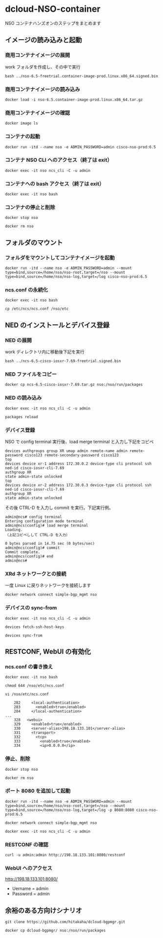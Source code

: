 # dcloud-NSO-container
NSO コンテナハンズオンのステップをまとめます

## イメージの読み込みと起動
### 商用コンテナイメージの展開
work フォルダを作成し、その中で実行
```
bash ../nso-6.5-freetrial.container-image-prod.linux.x86_64.signed.bin
```


### 商用コンテナイメージの読み込み
```
docker load -i nso-6.5.container-image-prod.linux.x86_64.tar.gz
```

### 商用コンテナイメージの確認
```
docker image ls
```

### コンテナの起動
```
docker run -itd --name nso -e ADMIN_PASSWORD=admin cisco-nso-prod:6.5
```

### コンテナ NSO CLI へのアクセス（終了は exit）
```
docker exec -it nso ncs_cli -C -u admin
```

### コンテナへの bash アクセス（終了は exit）
```
docker exec -it nso bash
```

### コンテナの停止と削除
```
docker stop nso
```

```
docker rm nso
```


## フォルダのマウント
### フォルダをマウントしてコンテナイメージを起動
```
docker run -itd --name nso -e ADMIN_PASSWORD=admin --mount type=bind,source=/home/nso/nso-root,target=/nso --mount type=bind,source=/home/nso/nso-log,target=/log cisco-nso-prod:6.5
```

### ncs.conf の永続化
```
docker exec -it nso bash
```

```
cp /etc/ncs/ncs.conf /nso/etc
```


## NED のインストールとデバイス登録
### NED の展開
work ディレクトリ内に移動後下記を実行

```
bash ../ncs-6.5-cisco-iosxr-7.69-freetrial.signed.bin
```

### NED ファイルをコピー
```
docker cp ncs-6.5-cisco-iosxr-7.69.tar.gz nso:/nso/run/packages
```

### NED の読み込み

```
docker exec -it nso ncs_cli -C -u admin
```

```
packages reload
```

### デバイス登録
NSO で config terminal 実行後、load merge terminal と入力し下記をコピペ

```
devices authgroups group XR umap admin remote-name admin remote-password cisco123 remote-secondary-password cisco123
top
devices device xr-1 address 172.30.0.2 device-type cli protocol ssh ned-id cisco-iosxr-cli-7.69
authgroup XR
state admin-state unlocked
top
devices device xr-2 address 172.30.0.3 device-type cli protocol ssh ned-id cisco-iosxr-cli-7.69
authgroup XR
state admin-state unlocked

```

その後 CTRL-D を入力し commit を実行。下記実行例。

```
admin@ncs# config terminal
Entering configuration mode terminal
admin@ncs(config)# load merge terminal
Loading.
（上記コピペしして CTRL-D を入力）

0 bytes parsed in 14.75 sec (0 bytes/sec)
admin@ncs(config)# commit
Commit complete.
admin@ncs(config)# end
admin@ncs#
```

### XRd ネットワークとの接続
一度 Linux に戻りネットワークを接続します
```
docker network connect simple-bgp_mgmt nso
```

### デバイスの sync-from
```
docker exec -it nso ncs_cli -C -u admin
```

```
devices fetch-ssh-host-keys
```

```
devices sync-from
```

## RESTCONF, WebUI の有効化
### ncs.conf の書き換え

```
docker exec -it nso bash
```
```
chmod 644 /nso/etc/ncs.conf
```


```
vi /nso/etc/ncs.conf
```

```
    282     <local-authentication>
    283       <enabled>true</enabled>
    284     </local-authentication>
...
    328   <webui>
    329     <enabled>true</enabled>
    330     <server-alias>198.18.133.101</server-alias>
    331     <transport>
    332       <tcp>
    333         <enabled>true</enabled>
    334         <ip>0.0.0.0</ip>
```

### 停止、削除
```
docker stop nso
```

```
docker rm nso
```

### ポート 8080 を追加して起動
```
docker run -itd --name nso -e ADMIN_PASSWORD=admin --mount type=bind,source=/home/nso/nso-root,target=/nso --mount type=bind,source=/home/nso/nso-log,target=/log -p 8080:8080 cisco-nso-prod:6.5
```

```
docker network connect simple-bgp_mgmt nso
```

```
docker exec -it nso ncs_cli -C -u admin
```

### RESTCONF の確認
```
curl -u admin:admin http://198.18.133.101:8080/restconf
```

### WebUI へのアクセス
http://198.18.133.101:8080/
- Uername = admin
- Password = admin

## 余裕のある方向けシナリオ
```
git clone https://github.com/hitakaha/dcloud-bgpmgr.git
```

```
docker cp dcloud-bgpmgr/ nso:/nso/run/packages
```






